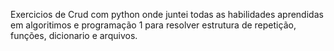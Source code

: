 Exercicios de Crud com python onde juntei todas as habilidades aprendidas em algoritimos e programação 1  para resolver estrutura de repetição, funções, dicionario e arquivos. 